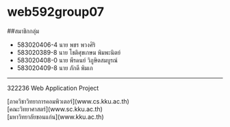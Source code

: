 # web592group07

##สมาชิกกลุ่ม
- 583020406-4 นาย พชร พวงศิริ
- 583020389-8 นาย โชติศุขเกษม พิมพะนิตย์
- 583020408-0 นาย พีรดนย์ วิภูษิตสมบูรณ์
- 583020409-8 นาย ภักดี พิมเก
<hr>
322236 Web Application Project
<p>
[ภาควิชาวิทยาการคอมพิวเตอร์](www.cs.kku.ac.th)<br>
[คณะวิทยาศาสตร์](www.sc.kku.ac.th)<br>
[มหาวิทยาลัยขอนแก่น](www.kku.ac.th)<br>
</p>
